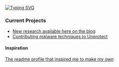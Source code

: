 [![Typing SVG](https://readme-typing-svg.herokuapp.com?font=Fira+Code&pause=1000&random=true&width=435&lines=Gaining+RCE+on+shadow+devices;Busy+CVE+hunting;On+the+domain+admin+prowl;Brainstorming+another+blog+post;Restructing+my+Obsidian+graph;Browsing+MITRE+ATT%26CK+for+maldev+inspo;https%3A%2F%2F1d8.github.io)](https://git.io/typing-svg)

### Current Projects
* [New research available here on the blog](https://1d8.github.io/)
* [Contributing malware techniques to Unprotect](https://www.unprotect.it/users/public/profile/1d8/)

#### Inspiration
[The readme profile that inspired me to make my own](https://github.com/cr-0w/cr-0w/blob/main/README.md)
